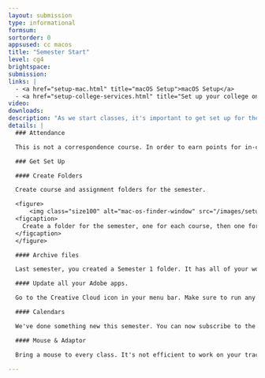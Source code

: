 ```yaml
---
layout: submission
type: informational
formsum:
sortorder: 0
appsused: cc macos
title: "Semester Start"
level: cg4
brightspace:
submission:
links: |
  - <a href="setup-mac.html" title="macOS Setup">macOS Setup</a>
  - <a href="setup-college-services.html" title="Set up your college online services">Setup College Services</a>
video: 
downloads:
description: "As we start classes, it's important to get set up for the semester. Follow the instructions below."
details: |
  ### Attendance

  This is not a correspondence course. In order to earn points for in-class assignments, students must be present in class. In the case of an un-excused absence, students can complete the assignment with the help of the online course material, but no points will be earned. Feedback will, however be provided on the student’s performance. If an absence is unavoidable, please communicate with faculty before the class to make them aware of it. Faculty will have the option to excuse your absence and allow completion of the assignment outside of class.

  ### Get Set Up

  #### Create Folders

  Create course and assignment folders for the semester.

  <figure>
      <img class="size100" alt="mac-os-finder-window" src="/images/setup-day1/mac-os-finder-window.jpg">
  <figcaption>
    Create a folder for the semester, one for each course, then one for each assignment.
  </figcaption>
  </figure>

  #### Archive files

  Last semester, you created a Semester 1 folder. It has all of your work in it. You should offload that onto a USB key for safe keeping. It's even a good idea to put it on two USB keys. Keep each at a different place, so you don't lose them.

  #### Update all your Adobe apps.

  Go to the Creative Cloud icon in your menu bar. Make sure to run any updates that are there.

  #### Calendars

  We've done something new this semester. You can now subscribe to the schedule for your courses online. Go here to <a href="calendars.html" title="Subscribe to Calendars">subscribe to Calendars</a>.

  #### Mouse & Adaptor

  Bring a mouse to every class. It's not efficient to work on your trackpad. Just keep the mouse in your bag. Optionally, you could <a href="https://www.apple.com/ca/shop/product/MMEL2AM/A/thunderbolt-3-usb-c-to-thunderbolt-2-adapter" title="Thunderbolt 3 USB-C to Thunderbolt 2 adaptor" target="_blank">purchase this adaptor</a> to connect to displays. Bring a pair of earphones/headphones to listen to tutorials.

---
```

